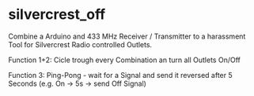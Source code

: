 # silvercrest_off

Combine a Arduino and 433 MHz Receiver / Transmitter to a harassment Tool for Silvercrest Radio controlled Outlets.

Function 1+2: Cicle trough every Combination an turn all Outlets On/Off

Function 3: Ping-Pong - wait for a Signal and send it reversed after 5 Seconds (e.g. On -> 5s -> send Off Signal)
